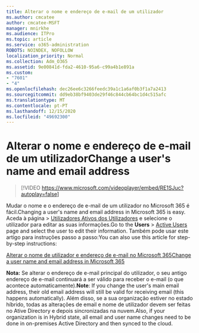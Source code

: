 ```yaml
---
title: Alterar o nome e endereço de e-mail de um utilizador
ms.author: cmcatee
author: cmcatee-MSFT
manager: mnirkhe
ms.audience: ITPro
ms.topic: article
ms.service: o365-administration
ROBOTS: NOINDEX, NOFOLLOW
localization_priority: Normal
ms.collection: Adm_O365
ms.assetid: 9e00841d-fda2-4610-95a6-c99a4b1e891a
ms.custom:
- "7601"
- "4"
ms.openlocfilehash: dec26ee6c3266feedc39a1c1a6af0b3f1a7a2413
ms.sourcegitcommit: dd9eb38bf9403de29f46c844cb64bc1d4c515afc
ms.translationtype: MT
ms.contentlocale: pt-PT
ms.lasthandoff: 12/15/2020
ms.locfileid: "49692300"
---
```

# <a name="change-a-users-name-and-email-address"></a><span data-ttu-id="8b012-102">Alterar o nome e endereço de e-mail de um utilizador</span><span class="sxs-lookup"><span data-stu-id="8b012-102">Change a user's name and email address</span></span>

> [!VIDEO https://www.microsoft.com/videoplayer/embed/RE1SJuc?autoplay=false]

<span data-ttu-id="8b012-103">Mudar o nome e o endereço de e-mail de um utilizador no Microsoft 365 é fácil.</span><span class="sxs-lookup"><span data-stu-id="8b012-103">Changing a user's name and email address in Microsoft 365 is easy.</span></span> <span data-ttu-id="8b012-104">Aceda  à página \> [Utilizadores Ativos dos Utilizadores](https://go.microsoft.com/fwlink/p/?linkid=834822) e selecione o utilizador para editar as suas informações.</span><span class="sxs-lookup"><span data-stu-id="8b012-104">Go to the **Users** \> [Active Users](https://go.microsoft.com/fwlink/p/?linkid=834822) page and select the user to edit their information.</span></span> <span data-ttu-id="8b012-105">Também pode usar este artigo para instruções passo a passo:</span><span class="sxs-lookup"><span data-stu-id="8b012-105">You can also use this article for step-by-step instructions:</span></span>
  
[<span data-ttu-id="8b012-106">Alterar o nome de utilizador e endereço de e-mail no Microsoft 365</span><span class="sxs-lookup"><span data-stu-id="8b012-106">Change a user name and email address in Microsoft 365</span></span>](https://docs.microsoft.com/microsoft-365/admin/add-users/change-a-user-name-and-email-address)
  
 <span data-ttu-id="8b012-107">**Nota:** Se alterar o endereço de e-mail principal do utilizador, o seu antigo endereço de e-mail continuará a ser válido para receber o e-mail (o que acontece automaticamente).</span><span class="sxs-lookup"><span data-stu-id="8b012-107">**Note**: If you change the user's main email address, their old email address will still be valid for receiving email (this happens automatically).</span></span> <span data-ttu-id="8b012-108">Além disso, se a sua organização estiver no estado híbrido, todas as alterações de email e nome de utilizador devem ser feitas no Ative Directory e depois sincronizadas na nuvem.</span><span class="sxs-lookup"><span data-stu-id="8b012-108">Also, if your organization is in Hybrid state, all email and user name changes need to be done in on-premises Active Directory and then synced to the cloud.</span></span>